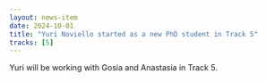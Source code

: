 ```yaml
---
layout: news-item
date: 2024-10-01
title: "Yuri Noviello started as a new PhD student in Track 5"
tracks: [5]
---
```


Yuri will be working with Gosia and Anastasia in Track 5.
